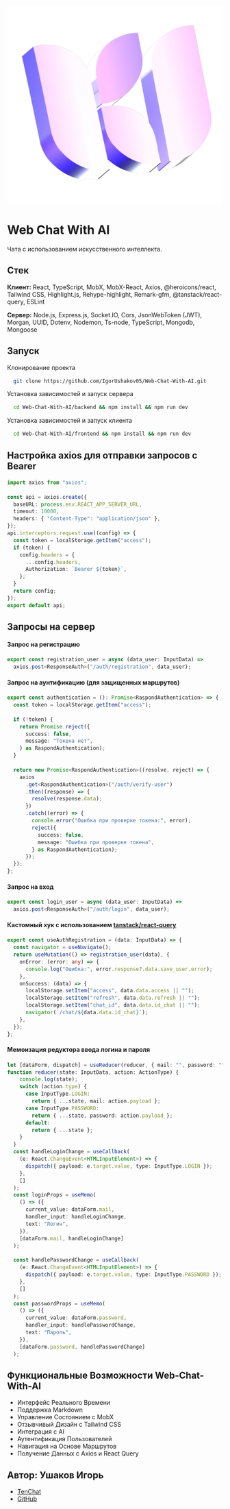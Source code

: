 
![Logo](https://github.com/IgorUshakov05/Web-Chat-With-AI/blob/main/frontend/public/WebHunt.png?raw=true)


# Web Chat With AI

Чата с использованием искусственного интеллекта.


## Стек

**Клиент:** React, TypeScript, MobX, MobX-React, Axios, @heroicons/react, Tailwind CSS, Highlight.js, Rehype-highlight, Remark-gfm, @tanstack/react-query, ESLint



**Сервер:** Node.js, Express.js, Socket.IO, Cors, JsonWebToken (JWT), Morgan, UUID, Dotenv, Nodemon, Ts-node, TypeScript, Mongodb, Mongoose


## Запуск

Клонирование проекта

```bash
  git clone https://github.com/IgorUshakov05/Web-Chat-With-AI.git
```

Установка зависимостей и запуск сервера

```bash
  cd Web-Chat-With-AI/backend && npm install && npm run dev
```

Установка зависимостей и запуск клиента

```bash
  cd Web-Chat-With-AI/frontend && npm install && npm run dev
```


## Настройка axios для отправки запросов с Bearer

```typescript
import axios from "axios";

const api = axios.create({
  baseURL: process.env.REACT_APP_SERVER_URL,
  timeout: 10000,
  headers: { "Content-Type": "application/json" },
});
api.interceptors.request.use((config) => {
  const token = localStorage.getItem("access");
  if (token) {
    config.headers = {
      ...config.headers,
      Authorization: `Bearer ${token}`,
    };
  }
  return config;
});
export default api;
```


## Запросы на сервер 
#### Запрос на регистрацию
```typescript
export const registration_user = async (data_user: InputData) =>
  axios.post<ResponseAuth>("/auth/registration", data_user);
```

#### Запрос на аунтификацию (для защищенных маршрутов)
```typescript
export const authentication = (): Promise<RaspondAuthentication> => {
  const token = localStorage.getItem("access");

  if (!token) {
    return Promise.reject({
      success: false,
      message: "Токена нет",
    } as RaspondAuthentication);
  }

  return new Promise<RaspondAuthentication>((resolve, reject) => {
    axios
      .get<RaspondAuthentication>("/auth/verify-user")
      .then((response) => {
        resolve(response.data);
      })
      .catch((error) => {
        console.error("Ошибка при проверке токена:", error);
        reject({
          success: false,
          message: "Ошибка при проверке токена",
        } as RaspondAuthentication);
      });
  });
};
```
#### Запрос на вход
```typescript
export const login_user = async (data_user: InputData) =>
  axios.post<ResponseAuth>("/auth/login", data_user);
```


#### Кастомный хук с использованием [tanstack/react-query](https://tanstack.com/query/latest)

```typescript
export const useAuthRegistration = (data: InputData) => {
  const navigator = useNavigate();
  return useMutation(() => registration_user(data), {
    onError: (error: any) => {
      console.log("Ошибка:", error.response?.data.save_user.error);
    },
    onSuccess: (data) => {
      localStorage.setItem("access", data.data.access || "");
      localStorage.setItem("refresh", data.data.refresh || "");
      localStorage.setItem("chat_id", data.data.id_chat || "");
      navigator(`/chat/${data.data.id_chat}`);
    },
  });
};
```

#### Мемоизация редуктора ввода логина и пароля

```typescript
let [dataForm, dispatch] = useReducer(reducer, { mail: "", password: "" });
function reducer(state: InputData, action: ActionType) {
    console.log(state);
    switch (action.type) {
      case InputType.LOGIN:
        return { ...state, mail: action.payload };
      case InputType.PASSWORD:
        return { ...state, password: action.payload };
      default:
        return { ...state };
    }
  }
  const handleLoginChange = useCallback(
    (e: React.ChangeEvent<HTMLInputElement>) => {
      dispatch({ payload: e.target.value, type: InputType.LOGIN });
    },
    []
  );
  const loginProps = useMemo(
    () => ({
      current_value: dataForm.mail,
      handler_input: handleLoginChange,
      text: "Логин",
    }),
    [dataForm.mail, handleLoginChange]
  );

  const handlePasswordChange = useCallback(
    (e: React.ChangeEvent<HTMLInputElement>) => {
      dispatch({ payload: e.target.value, type: InputType.PASSWORD });
    },
    []
  );
  const passwordProps = useMemo(
    () => ({
      current_value: dataForm.password,
      handler_input: handlePasswordChange,
      text: "Пароль",
    }),
    [dataForm.password, handlePasswordChange]
  );
```
## Функциональные Возможности Web-Chat-With-AI

- Интерфейс Реального Времени
- Поддержка Markdown 
- Управление Состоянием с MobX
- Отзывчивый Дизайн с Tailwind CSS 
- Интеграция с AI
- Аутентификация Пользователей
- Навигация на Основе Маршрутов
- Получение Данных с Axios и React Query 


## Автор: Ушаков Игорь

- [TenChat](https://tenchat.ru/FullStack)
- [GitHub](https://github.com/IgorUshakov05)


